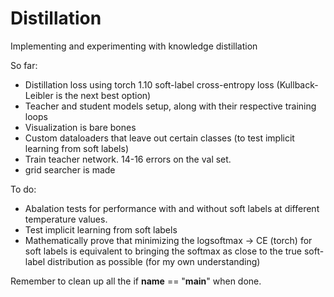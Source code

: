 # Distillation
Implementing and experimenting with knowledge distillation 

So far:

- Distillation loss using torch 1.10 soft-label cross-entropy loss (Kullback-Leibler is the next best option)
- Teacher and student models setup, along with their respective training loops
- Visualization is bare bones
- Custom dataloaders that leave out certain classes (to test implicit learning from soft labels)
- Train teacher network. 14-16 errors on the val set.  
- grid searcher is made


To do:
- Abalation tests for performance with and without soft labels at different temperature values.
- Test implicit learning from soft labels 
- Mathematically prove that minimizing the logsoftmax -> CE (torch) for soft labels is equivalent to bringing the softmax as close to the true soft-label distribution as possible (for my own understanding)


Remember to clean up all the if __name__ == "__main__" when done. 
